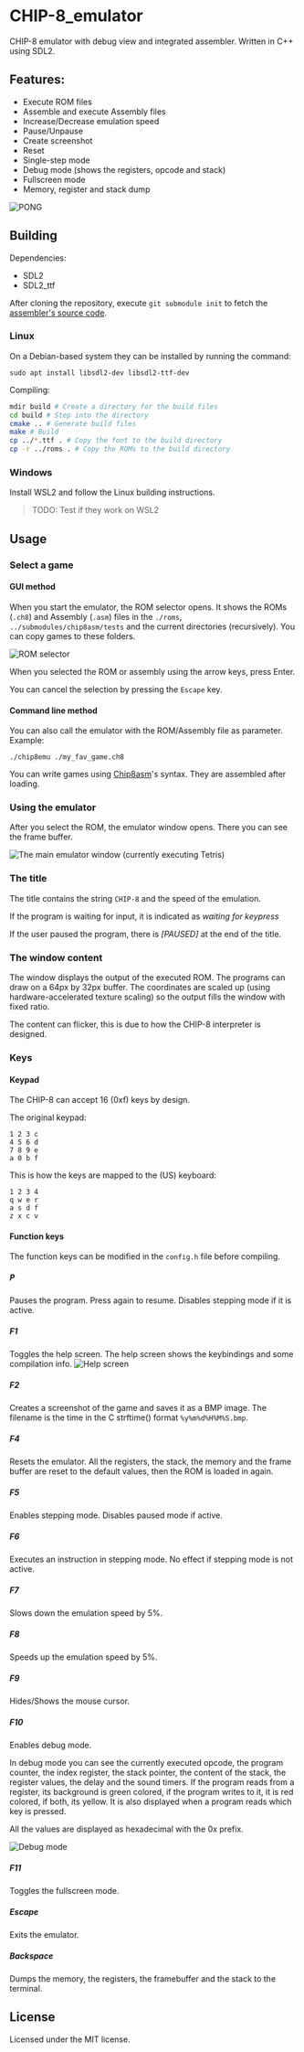 # CHIP-8_emulator
CHIP-8 emulator with debug view and integrated assembler. Written in C++ using SDL2.

## Features:
* Execute ROM files
* Assemble and execute Assembly files
* Increase/Decrease emulation speed
* Pause/Unpause
* Create screenshot
* Reset
* Single-step mode
* Debug mode (shows the registers, opcode and stack)
* Fullscreen mode
* Memory, register and stack dump

![PONG](./readme/PONG.png)

## Building

Dependencies:
* SDL2
* SDL2_ttf

After cloning the repository, execute `git submodule init` to fetch the [assembler's source code](https://github.com/timre13/chip8asm).

### Linux
On a Debian-based system they can be installed by running the command:
~~~
sudo apt install libsdl2-dev libsdl2-ttf-dev
~~~
Compiling:
~~~sh
mdir build # Create a directory for the build files
cd build # Step into the directory
cmake .. # Generate build files
make # Build
cp ../*.ttf . # Copy the font to the build directory
cp -r ../roms . # Copy the ROMs to the build directory
~~~

### Windows
Install WSL2 and follow the Linux building instructions.
> TODO: Test if they work on WSL2

## Usage

### Select a game

#### GUI method
When you start the emulator, the ROM selector opens. It shows the ROMs (`.ch8`) and Assembly (`.asm`) files in the `./roms`, `../submodules/chip8asm/tests` and the current directories (recursively). You can copy games to these folders.

![ROM selector](./readme/rom-selector.png)

When you selected the ROM or assembly using the arrow keys, press Enter.

You can cancel the selection by pressing the `Escape` key.

#### Command line method
You can also call the emulator with the ROM/Assembly file as parameter.
Example:
```command
./chip8emu ./my_fav_game.ch8
```

You can write games using [Chip8asm](https://github.com/timre13/chip8asm)'s syntax. They are assembled after loading.

### Using the emulator
After you select the ROM, the emulator window opens. There you can see the frame buffer.

![The main emulator window (currently executing Tetris)](./readme/tetris.png)

### The title
The title contains the string `CHIP-8` and the speed of the emulation.

If the program is waiting for input, it is indicated as *waiting for keypress*

If the user paused the program, there is *[PAUSED]* at the end of the title.

### The window content
The window displays the output of the executed ROM. The programs can draw on a 64px by 32px buffer. The coordinates are scaled up (using hardware-accelerated texture scaling) so the output fills the window with fixed ratio.

The content can flicker, this is due to how the CHIP-8 interpreter is designed.

### Keys

#### Keypad
The CHIP-8 can accept 16 (0xf) keys by design.

The original keypad:

    1 2 3 c
    4 5 6 d
    7 8 9 e
    a 0 b f

This is how the keys are mapped to the (US) keyboard:

    1 2 3 4
    q w e r
    a s d f
    z x c v

#### Function keys

The function keys can be modified in the `config.h` file before compiling.

##### P
Pauses the program. Press again to resume. Disables stepping mode if it is active.

##### F1
Toggles the help screen. The help screen shows the keybindings and some compilation info.
![Help screen](./readme/help-screen.png)

##### F2
Creates a screenshot of the game and saves it as a BMP image. The filename is the time in the C strftime() format `%y%m%d%H%M%S.bmp`.

##### F4
Resets the emulator. All the registers, the stack, the memory and the frame buffer are reset to the default values, then the ROM is loaded in again.

##### F5
Enables stepping mode. Disables paused mode if active.

##### F6
Executes an instruction in stepping mode. No effect if stepping mode is not active.

##### F7
Slows down the emulation speed by 5%.

##### F8
Speeds up the emulation speed by 5%.

##### F9
Hides/Shows the mouse cursor.

##### F10
Enables debug mode.

In debug mode you can see the currently executed opcode, the program counter,
the index register, the stack pointer, the content of the stack, the register values,
the delay and the sound timers. If the program reads from a register, its background is green
colored, if the program writes to it, it is red colored, if both, its yellow.
It is also displayed when a program
reads which key is pressed.

All the values are displayed as hexadecimal with the 0x prefix.

![Debug mode](./readme/debug-mode.png)

##### F11
Toggles the fullscreen mode.

##### Escape
Exits the emulator.

##### Backspace
Dumps the memory, the registers, the framebuffer and the stack to the terminal.

## License
Licensed under the MIT license.
